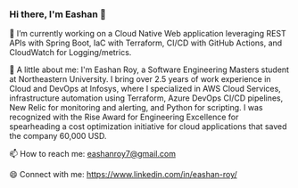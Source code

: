 ### Hi there, I'm Eashan 👋

<!--
**eashanroy7/eashanroy7** is a ✨ _special_ ✨ repository because its `README.md` (this file) appears on your GitHub profile.

Here are some ideas to get you started:
-->
🔭 I’m currently working on a Cloud Native Web application leveraging REST APIs with Spring Boot, IaC with Terraform, CI/CD with GitHub Actions, and CloudWatch for Logging/metrics.

🌱 A little about me: I'm Eashan Roy, a Software Engineering Masters student at Northeastern University. I bring over 2.5 years of work experience in Cloud and DevOps at Infosys, where I specialized in AWS Cloud Services, infrastructure automation using Terraform, Azure DevOps CI/CD pipelines, New Relic for monitoring and alerting, and Python for scripting. I was recognized with the Rise Award for Engineering Excellence for spearheading a cost optimization initiative for cloud applications that saved the company 60,000 USD.

📫 How to reach me: eashanroy7@gmail.com

😄 Connect with me: https://www.linkedin.com/in/eashan-roy/


